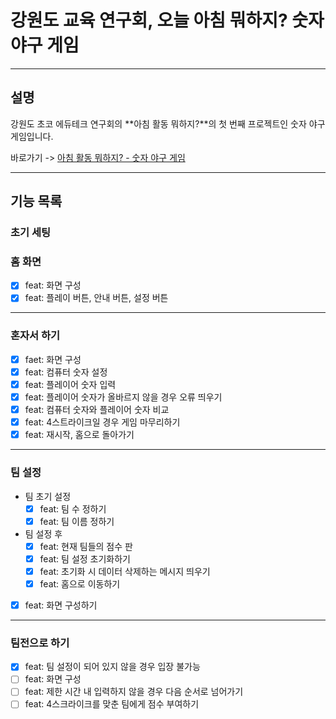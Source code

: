 # 강원도 교육 연구회, 오늘 아침 뭐하지? 숫자 야구 게임

---

## 설명

강원도 초코 에듀테크 연구회의 **아침 활동 뭐하지?**의 첫 번째 프로젝트인 숫자 야구 게임입니다.

바로가기 -> [아침 활동 뭐하지? - 숫자 야구 게임](https://teachercan-morning-activity.netlify.app/)

---

## 기능 목록

### 초기 세팅

### 홈 화면

- [x] feat: 화면 구성
- [x] feat: 플레이 버튼, 안내 버튼, 설정 버튼

---

### 혼자서 하기

- [x] faet: 화면 구성
- [x] feat: 컴퓨터 숫자 설정
- [x] feat: 플레이어 숫자 입력
- [x] feat: 플레이어 숫자가 올바르지 않을 경우 오류 띄우기
- [x] feat: 컴퓨터 숫자와 플레이어 숫자 비교
- [x] feat: 4스트라이크일 경우 게임 마무리하기
- [x] feat: 재시작, 홈으로 돌아가기

---

### 팀 설정

- 팀 초기 설정
  - [x] feat: 팀 수 정하기
  - [x] feat: 팀 이름 정하기
- 팀 설정 후
  - [x] feat: 현재 팀들의 점수 판
  - [x] feat: 팀 설정 초기화하기
  - [x] feat: 초기화 시 데이터 삭제하는 메시지 띄우기
  - [x] feat: 홈으로 이동하기
- [x] feat: 화면 구성하기

---

### 팀전으로 하기

- [x] feat: 팀 설정이 되어 있지 않을 경우 입장 불가능
- [ ] feat: 화면 구성
- [ ] feat: 제한 시간 내 입력하지 않을 경우 다음 순서로 넘어가기
- [ ] feat: 4스크라이크를 맞춘 팀에게 점수 부여하기
